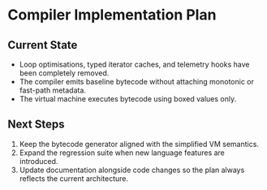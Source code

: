 # Compiler Implementation Plan

## Current State
- Loop optimisations, typed iterator caches, and telemetry hooks have been completely removed.
- The compiler emits baseline bytecode without attaching monotonic or fast-path metadata.
- The virtual machine executes bytecode using boxed values only.

## Next Steps
1. Keep the bytecode generator aligned with the simplified VM semantics.
2. Expand the regression suite when new language features are introduced.
3. Update documentation alongside code changes so the plan always reflects the current architecture.
